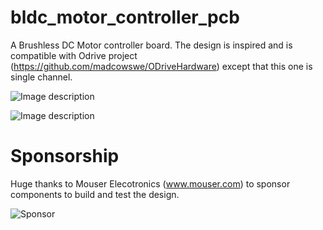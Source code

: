# bldc_motor_controller_pcb
A Brushless DC Motor controller board. The design is inspired and is compatible with Odrive project (https://github.com/madcowswe/ODriveHardware) except that this one is single channel.


![Image description]( https://github.com/azmat-bilal/bldc_motor_controller_pcb/blob/master/bldc_motor_cntroller/outputs/bldc_motor_controller_front.png)

![Image description]( https://github.com/azmat-bilal/bldc_motor_controller_pcb/blob/master/bldc_motor_cntroller/outputs/bldc_motor_controller_back.png)

# Sponsorship
Huge thanks to Mouser Elecotronics (www.mouser.com) to sponsor components to build and test the design.

![Sponsor]( 
https://github.com/azmat-bilal/bldc_motor_controller_pcb/blob/master/bldc_motor_cntroller/mouser_logo.jpeg)
